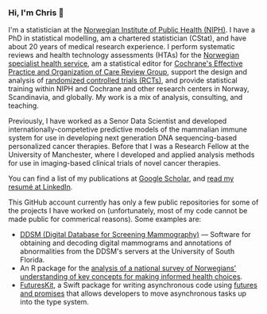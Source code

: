### Hi, I'm Chris 👋

I'm a statistician at the [Norwegian Institute of Public Health (NIPH)](https://www.fhi.no/en/). I have a PhD in statistical modelling, am a chartered statistician (CStat), and have about 20 years of medical research experience. I perform systematic reviews and health technology assessments (HTAs) for the [Norwegian specialist health service](https://nyemetoder.no), am a statistical editor for [Cochrane's Effective Practice and Organization of Care Review Group](https://epoc.cochrane.org), support the design and analysis of [randomized controlled trials (RCTs)](https://en.wikipedia.org/wiki/Randomized_controlled_trial), and provide statistical training within NIPH and Cochrane and other research centers in Norway, Scandinavia, and globally. My work is a mix of analysis, consulting, and teaching.

Previously, I have worked as a Senor Data Scientist and developed internationally-competetive predictive models of the mammalian immune system for use in developing next generation DNA sequencing-based personalized cancer therapies. Before that I was a Research Fellow at the University of Manchester, where I developed and applied analysis methods for use in imaging-based clinical trials of novel cancer therapies.

You can find a list of my publications at [Google Scholar](https://scholar.google.no/citations?hl=en&user=dOMFVvwAAAAJ), and [read my resumé at LinkedIn](https://www.linkedin.com/in/multinormal/).

This GitHub account currently has only a few public repositories for some of the projects I have worked on (unfortunately, most of my code cannot be made public for commerical reasons). Some examples are:

* [DDSM (Digital Database for Screening Mammography)](https://github.com/multinormal/ddsm) — Software for obtaining and decoding digital mammograms and annotations of abnormalities from the DDSM's servers at the University of South Florida.
* An R package for the [analysis of a national survey of Norwegians' understanding of key concepts for making informed health choices](https://github.com/multinormal/fhi.informed-health-choices-norway.2019).
* [FuturesKit](https://github.com/multinormal/FuturesKit), a Swift package for writing asynchronous code using [futures and promises](https://en.wikipedia.org/wiki/Futures_and_promises) that allows developers to move asynchronous tasks up into the type system.
